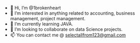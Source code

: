 - 👋 Hi, I’m @1brokenheart
- 👀 I’m interested in anything related to accounting, business management, project management.
- 🌱 I’m currently learning JAVA.
- 💞️ I’m looking to collaborate on data Science projects.
- 📫 You can contact me @ selectallfrom123@gmail.com

<!---
1brokenheart/1brokenheart is a ✨ special ✨ repository because its `README.md` (this file) appears on your GitHub profile.
You can click the Preview link to take a look at your changes.
--->
